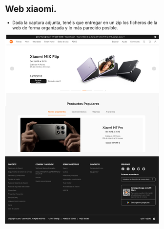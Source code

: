 # Web xiaomi.

- Dada la captura adjunta, tenéis que entregar en un zip los ficheros de la web de forma organizada y lo más parecido posible.

![alt](captura-xiaomi.jpg)
